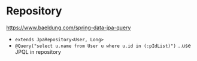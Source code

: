 # Repository
https://www.baeldung.com/spring-data-jpa-query

- `extends JpaRepository<User, Long>`
- `@Query("select u.name from User u where u.id in (:pIdList)")`  ...use JPQL in repository